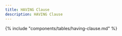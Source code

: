 ```yaml
---
title: HAVING Clause
description: HAVING Clause
---
```


{% include "components/tables/having-clause.md"  %}
